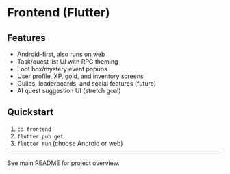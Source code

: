 # Frontend (Flutter)

## Features
- Android-first, also runs on web
- Task/quest list UI with RPG theming
- Loot box/mystery event popups
- User profile, XP, gold, and inventory screens
- Guilds, leaderboards, and social features (future)
- AI quest suggestion UI (stretch goal)

## Quickstart
1. `cd frontend`
2. `flutter pub get`
3. `flutter run` (choose Android or web)

---

See main README for project overview.